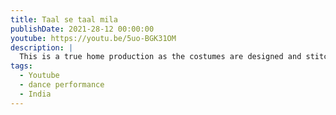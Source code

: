 ```yaml
---
title: Taal se taal mila
publishDate: 2021-28-12 00:00:00
youtube: https://youtu.be/5uo-BGK31OM
description: |
  This is a true home production as the costumes are designed and stitched by Nrityakalpna Team, choreographed and performed by our team. Shot and edited by Kalpna Bora and team. 
tags:
  - Youtube
  - dance performance
  - India
---
```

